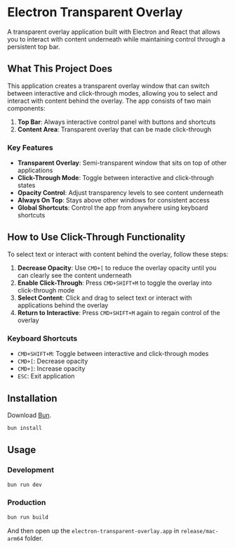 # Electron Transparent Overlay

A transparent overlay application built with Electron and React that allows you
to interact with content underneath while maintaining control through a
persistent top bar.

## What This Project Does

This application creates a transparent overlay window that can switch between
interactive and click-through modes, allowing you to select and interact with
content behind the overlay. The app consists of two main components:

1. **Top Bar**: Always interactive control panel with buttons and shortcuts
2. **Content Area**: Transparent overlay that can be made click-through

### Key Features

- **Transparent Overlay**: Semi-transparent window that sits on top of other
  applications
- **Click-Through Mode**: Toggle between interactive and click-through states
- **Opacity Control**: Adjust transparency levels to see content underneath
- **Always On Top**: Stays above other windows for consistent access
- **Global Shortcuts**: Control the app from anywhere using keyboard shortcuts

## How to Use Click-Through Functionality

To select text or interact with content behind the overlay, follow these steps:

1. **Decrease Opacity**: Use `CMD+[` to reduce the overlay opacity until you can
   clearly see the content underneath
2. **Enable Click-Through**: Press `CMD+SHIFT+M` to toggle the overlay into
   click-through mode
3. **Select Content**: Click and drag to select text or interact with
   applications behind the overlay
4. **Return to Interactive**: Press `CMD+SHIFT+M` again to regain control of the
   overlay

### Keyboard Shortcuts

- `CMD+SHIFT+M`: Toggle between interactive and click-through modes
- `CMD+[`: Decrease opacity
- `CMD+]`: Increase opacity
- `ESC`: Exit application

## Installation

Download [Bun](https://bun.sh).

```bash
bun install
```

## Usage

### Development

```bash
bun run dev
```

### Production

```bash
bun run build
```

And then open up the `electron-transparent-overlay.app` in `release/mac-arm64`
folder.

